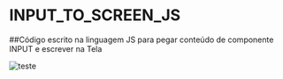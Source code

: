 # INPUT_TO_SCREEN_JS

##Código escrito na linguagem JS para pegar conteúdo de componente INPUT e escrever na Tela

![teste]('cp1.PNG')
